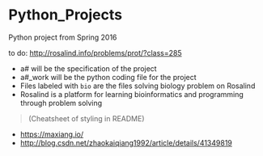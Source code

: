 # Python_Projects
Python project from Spring 2016

to do:
http://rosalind.info/problems/prot/?class=285
* a# will be the specification of the project
* a#_work will be the python coding file for the project
* Files labeled with `bio` are the files solving biology problem on Rosalind
* Rosalind is a platform for learning bioinformatics and programming through problem solving

> (Cheatsheet of styling in README)
* https://maxiang.io/
* http://blog.csdn.net/zhaokaiqiang1992/article/details/41349819
